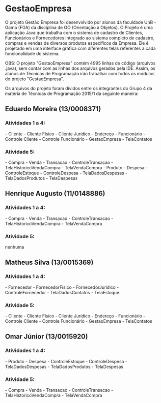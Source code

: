# GestaoEmpresa

O projeto Gestão Empresa foi desenvolvido por alunos da faculdade UnB - Gama (FGA) da disciplina de OO (Orientação à Objetos).
O Projeto é uma aplicação Java que trabalha com o sistema de cadastro de Clientes, Funcionários e Fornecedores integrado ao sistema
completo de cadastro, compras e vendas de diversos produtos específicos da Empresa. Ele é projetado em uma interface gráfica com
diferentes telas referentes à cada funcionalidade do sistema.

OBS: O projeto "GestaoEmpresa" contém 4995 linhas de código (arquivos .java), sem contar com as linhas dos arquivos gerados pela IDE.
Assim, os alunos de Técnicas de Programação irão trabalhar com todos os módulos do projeto "GestaoEmpresa".

Os arquivos do projeto foram dividos entre os integrantes do Grupo 4 da matéria de Técnicas de Programação 2015/1 da seguinte maneira:

<h2>Eduardo Moreira (13/0008371)</h2>
<h3>Atividades 1 a 4:</h3>  
- Cliente    
- Cliente Físico  
- Cliente Jurídico    
- Endereço  
- Funcionário
- Controle Cliente
- Controle Funcionário
- GestaoEmpresa
- TelaContatos
<h3>Atividade 5:</h3>  
- Compra  
- Venda
- Transacao  
- ControleTransacao
- TelaHistoricoVendaCompra
- TelaVendaCompra
- Produto
- Despesa
- ControleEstoque
- ControleDespesa
- TelaDadosDespesas
- TelaDadosProdutos
- TelaDespesas

<h2>Henrique Augusto (11/0148886)</h2>
<h3>Atividades 1 a 4:</h3>
- Compra
- Venda
- Transacao
- ControleTransacao
- TelaHistoricoVendaCompra
- TelaVendaCompra
<h3>Atividade 5:</h3>  
 nenhuma

<h2>Matheus Silva (13/0015369)</h2>
<h3>Atividades 1 a 4:</h3> 
- Fornecedor  
- FornecedorFisico   
- FornecedorJuridico   
- ControleFornecedor
- TelaDadosContatos
- TelaEstoque     
<h3>Atividade 5:</h3>
- Cliente
- Cliente Físico
- Cliente Jurídico
- Endereço
- Funcionário
- Controle Cliente
- Controle Funcionário
- GestaoEmpresa
- TelaContatos


<h2>Omar Júnior (13/0015920)</h2>
<h3>Atividades 1 a 4:</h3>
- Produto
- Despesa
- ControleEstoque
- ControleDespesa
- TelaDadosDespesas
- TelaDadosProdutos
- TelaDespesas
<h3>Atividade 5:</h3>
- Compra
- Venda
- Transacao
- ControleTransacao
- TelaHistoricoVendaCompra
- TelaVendaCompra
